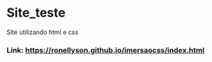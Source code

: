 # Site_teste
Site utilizando html e css
### Link: https://ronellyson.github.io/imersaocss/index.html
